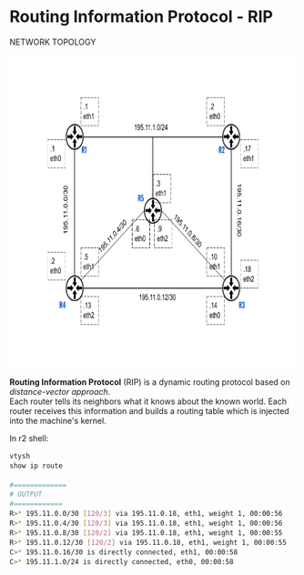 # Routing Information Protocol - RIP

NETWORK TOPOLOGY

<div align="center">
  <img src="https://github.com/mariocuomo/kathara-testing/blob/main/labs/routing_information_protocol_RIP/schema.png" height=550>
</div>


**Routing Information Protocol** (RIP) is a dynamic routing protocol based on _distance-vector approach_.<br>
Each router tells its neighbors what it knows about the known world. Each router receives this information and builds a routing table which is injected into the machine's kernel.


In r2 shell:
```Bash
vtysh
show ip route

#=============
# OUTPUT
#============
R>* 195.11.0.0/30 [120/3] via 195.11.0.18, eth1, weight 1, 00:00:56
R>* 195.11.0.4/30 [120/3] via 195.11.0.18, eth1, weight 1, 00:00:56
R>* 195.11.0.8/30 [120/2] via 195.11.0.18, eth1, weight 1, 00:00:55
R>* 195.11.0.12/30 [120/2] via 195.11.0.18, eth1, weight 1, 00:00:55
C>* 195.11.0.16/30 is directly connected, eth1, 00:00:58
C>* 195.11.1.0/24 is directly connected, eth0, 00:00:58
```






